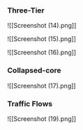 ### Three-Tier
![[Screenshot (14).png]]

![[Screenshot (15).png]]

![[Screenshot (16).png]]
### Collapsed-core
![[Screenshot (17).png]]
### Traffic Flows
![[Screenshot (19).png]]